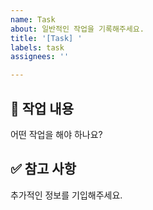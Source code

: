 ```yaml
---
name: Task
about: 일반적인 작업을 기록해주세요.
title: '[Task] '
labels: task
assignees: ''

---
```


## 📝 작업 내용

어떤 작업을 해야 하나요?

## ✅ 참고 사항

추가적인 정보를 기입해주세요.